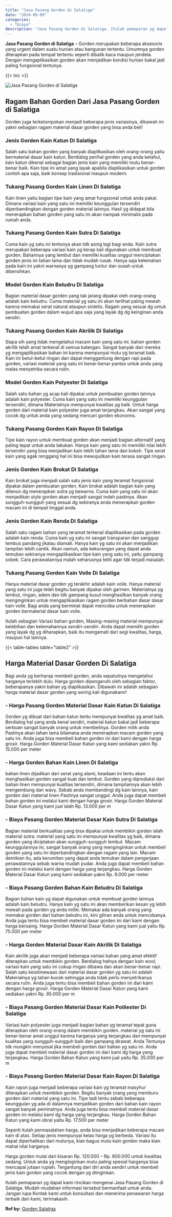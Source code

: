 ```yaml
---
title: "Jasa Pasang Gorden di Salatiga"
date: "2024-09-09"
categories: 
  - "biaya"
description: "Jasa Pasang Gorden di Salatiga. Itulah pemaparan yg dapat kami rincikan mengenai Jasa Pasang Gorden di Salatiga. Mudah-mudahan informasi tersebut bermanfaat..."
---
```


**Jasa Pasang Gorden di Salatiga** – Gorden merupakan beberapa aksesoris yang urgent dalam suatu hunian atau bangunan tertentu. Umumnya gorden diterapkan pada tempat tertentu seperti dibalik kaca maupun jendela. Dengan mengaplikasikan gorden akan menjadikan kondisi hunian bakal jadi paling fungsional tentunya.

{{< toc >}}

![Jasa Pasang Gorden di Salatiga](/images/pasang-gorden-murah22.png)

## Ragam Bahan Gorden Dari Jasa Pasang Gorden di Salatiga

Gorden juga terkelompokan menjadi beberapa jenis variasinya, dibawah ini yakni sebagian ragam material dasar gorden yang bisa anda beli!

### Jenis Gorden Kain Katun Di Salatiga

Salah satu bahan gorden yang banyak diaplikasikan oleh orang-orang yaitu bermaterial dasar kain katun. Berdialog perihal gorden yang anda ketahui, kain katun dikenal sebagai bagian jenis kain yang memiliki mutu benar-benar baik. Kain tipe ini amat yang layak apabila diaplikasikan untuk gorden contoh apa saja, baik konsep tradisional maupun modern.

### Tukang Pasang Gorden Kain Linen Di Salatiga

Kain linen yaitu bagian tipe kain yang amat fungsional untuk anda pakai. Dimana variasi kain yang satu ini memiliki keunggulan tersendiri diperbandingkan dengan gorden material lainnya. Hasil yg didapat bila menerapkan bahan gorden yang satu ini akan nampak minimalis pada rumah anda.

### Tukang Pasang Gorden Kain Sutra Di Salatiga

Cuma kain yg satu ini tentunya akan tdk asing lagi bagi anda. Kain sutra merupakan beberapa variasi kain yg kerap kali digunakan untuk membuat gorden. Bahannya yang lembut dan memiliki kualitas unggul menciptakan gorden jenis ini tahan lama dan tidak mudah rusak. Hanya saja kelemahan pada kain ini yakni warnanya yg gampang luntur dan susah untuk dibersihkan.

### Model Gorden Kain Beludru Di Salatiga

Bagian material dasar gorden yang tak jarang dipakai oleh orang-orang adalah kain beludru. Cuma material yg satu ini akan terlihat paling mewah karena memakai serat natural ataupun sintetis. Ragam yang sesuai dg untuk pembuatan gorden dalam wujud apa saja yang layak dg dg keinginan anda sendiri.

### Tukang Pasang Gorden Kain Akrilik Di Salatiga

Siapa sih yang tidak mengetahui macam kain yang satu ini. bahan gorden akrilik telah amat terkenal di semua kalangan. Sangat banyak dari mereka yg mengaplikasikan bahan ini karena mempunyai mutu yg teramat baik. Kain ini betul-betul ringan dan dapat menggantung dengan rapi pada gorden, variasi material yang satu ini benar-benar pantas untuk anda yang malas menyetrika secara rutin.

### Model Gorden Kain Polyester Di Salatiga

Salah satu bahan yg acap kali dipakai untuk pembuatan gorden lainnya adalah kain polyester. Cuma kain yang satu ini memiliki keunggulan tersendiri, dimana Materialnya mempunyai kwalitas yg baik. Untuk harga gorden dari material kain polyester juga amat terjangkau. Akan sangat yang cocok dg untuk anda yang sedang mencari gorden ekonomis.

### Tukang Pasang Gorden Kain Rayon Di Salatiga

Tipe kain rayon untuk membuat gorden akan menjadi bagian alternatif yang paling tepat untuk anda lakukan. Hanya kain yang satu ini memiliki nilai lebih tersendiri yang bisa menjadikan kain lebih tahan lama dan kokoh. Tipe serat kain yang agak renggang hal ini bisa mewujudkan kain terasa sangat ringan.

### Jenis Gorden Kain Brokat Di Salatiga

Kain brokat juga menjadi salah satu jenis kain yang teramat fungsional dipakai dalam pembuatan gorden. Kain brokat adalah bagian kain yang ditenun dg menerapkan sutra yg bewarna. Cuma kain yang satu ini akan menjadikan style gorden akan menjadi sangat indah pastinya. Akan sungguh-sungguh yang sesuai dg sekiranya anda menerapkan gorden macam ini di tempat tinggal anda.

### Jenis Gorden Kain Renda Di Salatiga

Salah satu ragam bahan yang teramat terkenal diaplikasikan pada gorden adalah kain renda. Cuma kain yg satu ini sangat transparan dan sanggup tembus pandang jikalau diamati. Hanya kain yg satu ini akan menjadikan tampilan lebih cantik. Akan namun, ada kekurangan yang dapat anda temukan sekiranya mengaplikasikan tipe kain yang satu ini, yaitu gampang sobek. Cara perawatannya malah seharusnya teliti agar tdk terjadi masalah.

### Tukang Pasang Gorden Kain Voile Di Salatiga

Hanya material dasar gorden yg terakhir adalah kain voile. Hanya material yang satu ini juga telah begitu banyak dipakai oleh garmen. Materialnya yg lembut, ringan, adem dan tdk gampang kusut menghasilkan banyak orang menginginkan untuk mengaplikasikan ragam gorden berbahan dasar dasar kain voile. Bagi anda yang berminat dapat mencoba untuk menerapkan gorden bermaterial dasar kain voile.

Itulah sebagian Variasi bahan gorden, Masing-masing material mempunyai kelebihan dan kelemahannya sendiri-sendiri. Anda dapat memilih gorden yang layak dg yg diharapkan, baik itu mengamati dari segi kwalitas, harga, maupun hal lainnya.

{{< table-tables table="table2" >}}

## Harga Material Dasar Gorden Di Salatiga

Bagi anda yg berharap membeli gorden, anda sepatutnya mengetahui harganya terlebih dulu. Harga gorden dipengaruhi oleh sebagian faktor, beberapanya yakni bahan yg diaplikasikan. Dibawah ini adalah sebagian harga material dasar gorden yang sering kali digunakann!

### \- Harga Pasang Gorden Material Dasar Kain Katun Di Salatiga

Gorden yg dibuat dari bahan katun tentu mempunyai kwalitas yg amat baik. Berdialog hal yang anda kenal sendiri, material katun bakal jadi beberapa serbuan sangat banyak orang untuk membelinya. Gorden milik anda Pastinya akan tahan lama bilamana anda menerapkan macam gorden yang satu ini. Anda juga bisa membeli bahan gorden ini dari kami dengan harga grosir. Harga Gorden Material Dasar Katun yang kami sediakan yakni Rp. 15.000 per meter

### \- Harga Gorden Bahan Kain Linen Di Salatiga

bahan linen dijadikan dari serat yang alami, keadaan ini tentu akan menghasilkan gorden sangat kuat dan lembut. Gorden yang diproduksi dari bahan linen mempunyai kualtias tersendiri, dimana tampilannya akan lebih mengembung dan wavy. Sebab anda membandingi dg kain lainnya, kain gorden dari material linen Pastinya sangat unggul. Anda juga dapat membeli bahan gorden ini melalui kami dengan harga grosir. Harga Gorden Material Dasar Katun yang kami jual ialah Rp. 13.000 per m

### \- Biaya Pasang Gorden Material Dasar Kain Sutra Di Salatiga

Bagian material berkualtias yang bisa dipakai untuk membikin gorden ialah material sutra. material yang satu ini mempunyai kwalitas yg baik, dimana gorden yang diciptakan akan sungguh-sungguh lembut. Macam keunggulannya ini, sangat banyak orang yang menginginkan untuk membeli gorden yang satu ini diperbandingkan dengan ragam yang lain. Macam demikian itu, ada kerumitan yang dapat anda temukan dalam pengerjaan perawatannya sebab warna mudah pudar. Anda juga dapat membeli bahan gorden ini melalui kami dengan harga yang terjangkau. Harga Gorden Material Dasar Katun yang kami sediakan yakni Rp. 9.000 per meter

### \- Biaya Pasang Gorden Bahan Kain Beludru Di Salatiga

Bagian bahan kain yg dapat digunakan untuk membuat gorden lainnya adalah kain beludru. Hanya kain yg satu ini akan memberikan kesan yg lebih mewah pada gorden yg anda miliki. Memakai ada banyak orang yang memakai gorden dari bahan beludru ini, kini giliran anda untuk mencobanya. Anda juga tentu bisa membeli material dasar gorden ini dari kami dengan harga bersaing. Harga Gorden Material Dasar Katun yang kami jual yaitu Rp. 75.000 per meter

### \- Harga Gorden Material Dasar Kain Akrilik Di Salatiga

Kain akrilik juga akan menjadi beberapa variasi bahan yang amat efektif diterapkan untuk membikin gorden. Berdialog halnya dengan kain wool, variasi kain yang satu ini cukup ringan dibawa dan akan benar-benar rapi. Salah satu keistimewaan dari material dasar gorden yg satu ini adalah Materialnya yg tahan kucek sehingga anda tidak perlu menyetrikanya secara rutin. Anda juga tentu bisa membeli bahan gorden ini dari kami dengan harga grosir. Harga Gorden Material Dasar Katun yang kami sediakan yakni Rp. 85.000 per m

### \- Biaya Pasang Gorden Material Dasar Kain Poiliester Di Salatiga

Variasi kain polyester juga menjadi bagian bahan yg teramat tepat guna diterapkan oleh orang-orang dalam membikin gorden. material yg satu ini benar-benar amat unggul karena harganya yang terjangkau dan mempunyai kualitas yang sungguh-sungguh baik dan gampang dirawat. Anda Tentunya tdk mungkin menyesal jika membeli gorden dari bahan yg satu ini. Anda juga dapat membeli material dasar gorden ini dari kami dg harga yang terjangkau. Harga Gorden Bahan Katun yang kami jual yaitu Rp. 35.000 per m

### \- Biaya Pasang Gorden Material Dasar Kain Rayon Di Salatiga

Kain rayon juga menjadi beberapa variasi kain yg teramat masyhur diterapkan untuk membikin gorden. Begitu banyak orang yang memburu gorden dari material yang satu ini. Tipe tadi tentu sebab beberapa keunggulan yg ada di dalamnya menjadikan gorden dari bahan kain rayon sangat banyak peminatnya. Anda juga tentu bisa membeli material dasar gorden ini melalui kami dg harga yang terjangkau. Harga Gorden Bahan Katun yang kami obral yaitu Rp. 17.500 per meter

Seperti itulah permasalahan harga, anda bisa menjadikan beberapa macam kain di atas. Setiap jenis mempunyai kelas harga yg berbeda. Variasi itu dapat diperhatikan dari mutunya, kian bagus mutu kain gorden maka kian mahal nilai harganya.

Harga gorden mulai dari kisaran Rp. 120.000 – Rp. 800.000 untuk kwalitas sedang. Untuk anda yg menginginkan mutu paling spesial harganya bisa mencapai jutaan rupiah. Tergantung dari diri anda sendiri untuk membeli jenis kain gorden yang cocok dengan yg diinginkan.

Itulah pemaparan yg dapat kami rincikan mengenai Jasa Pasang Gorden di Salatiga. Mudah-mudahan informasi tersebut bermanfaat untuk anda. Jangan lupa Kontak kami untuk konsultasi dan menerima penawaran harga terbaik dari kami, terimakasih.

**Ref by:**  [Gorden  Salatiga](https://id.wikipedia.org/wiki/Gorden)
